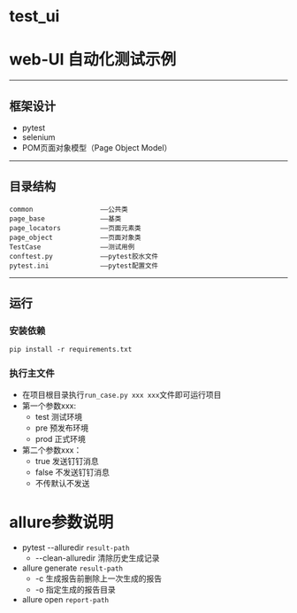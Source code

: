 # test_ui
# web-UI 自动化测试示例

---

## 框架设计

- pytest
- selenium
- POM页面对象模型（Page Object Model）

---

## 目录结构

    common                 ——公共类
    page_base              ——基类
    page_locators          ——页面元素类
    page_object            ——页面对象类
    TestCase               ——测试用例
    conftest.py            ——pytest胶水文件
    pytest.ini             ——pytest配置文件

---

## 运行

### 安装依赖

```shell
pip install -r requirements.txt
```

### 执行主文件

* 在项目根目录执行`run_case.py xxx xxx`文件即可运行项目
* 第一个参数xxx: 
  * test 测试环境
  * pre 预发布环境
  * prod 正式环境
* 第二个参数xxx：
  * true 发送钉钉消息
  * false 不发送钉钉消息
  * 不传默认不发送


# allure参数说明


- pytest --alluredir `result-path`
    - --clean-alluredir 清除历史生成记录
- allure generate `result-path`
    - -c 生成报告前删除上一次生成的报告
    - -o 指定生成的报告目录
- allure open `report-path`
